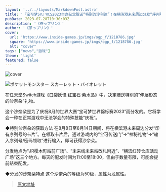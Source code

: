 ```yaml
---
layout: '../../layouts/MarkdownPost.astro'
title: '『宝可梦SV』WCS2023举办纪念赠送“特别的沙利达”！在横滨港未来周边分发“序列号码”'
pubDate: 2023-07-28T10:30:03Z
description: '《茶っプリン》'
author: '《茶っプリン》'
cover:
  url: 'https://www.inside-games.jp/imgs/ogp_f/1218786.jpg'
  square: 'https://www.inside-games.jp/imgs/ogp_f/1218786.jpg'
  alt: "cover"
tags: ["news","游戏"]
theme: 'light'
featured: false
---
```


![cover](https://www.inside-games.jp/imgs/ogp_f/1218786.jpg)

![ポケットモンスター スカーレット・バイオレット](https://www.inside-games.jp/imgs/zoom/1218785.jpg)

在任天堂Switch游戏《口袋妖怪 红宝石·紫水晶》中，决定赠送特别的“伸展形态的沙奈朵”礼物。

这个沙奈朵是为了庆祝8月的世界大赛“宝可梦世界锦标赛2023”而分发的。它将学会一种在正常游戏中无法学会的特殊技能“庆祝”。

◆特别沙奈朵的获取方法
在8月8日至8月14日期间，将在横滨港未来周边分发“印有序列号的卡片”。在领取卡片后，通过游戏内的“宝可传送门”→“神秘礼物”→“输入序列号/密码领取”进行输入，即可获得沙奈朵。

分发地点为“JR樱木町站前广场”、“未来线未来站改札附近”、“横滨红砖仓库活动广场”这三个地方。每天的配发时间为11:00至18:00，但由于数量有限，可能会提前结束配发。

◆分发的沙奈朵特点
这个沙奈朵的等级为50级，属性为龙属性。

>[原文地址](https://www.inside-games.jp/article/2023/07/28/147483.html)  